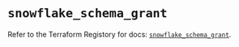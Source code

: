 # `snowflake_schema_grant`

Refer to the Terraform Registory for docs: [`snowflake_schema_grant`](https://www.terraform.io/docs/providers/snowflake/r/schema_grant).
